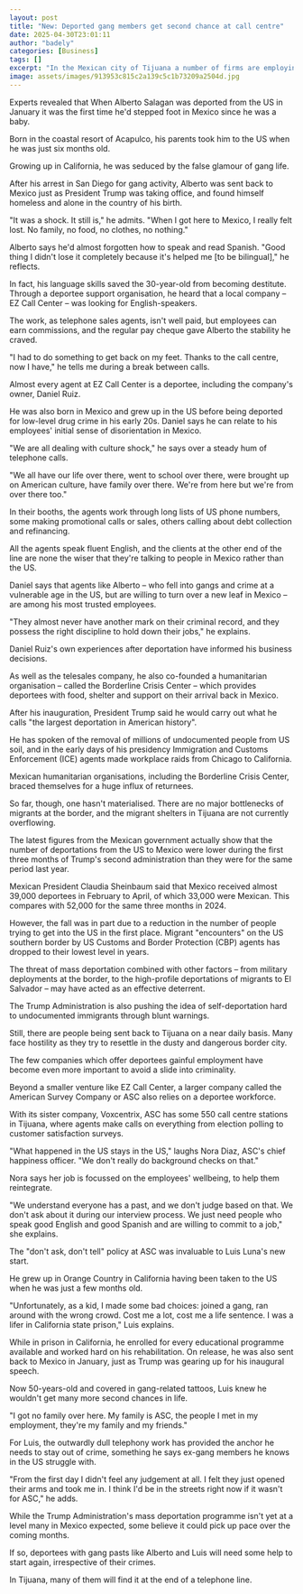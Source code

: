 ```yaml
---
layout: post
title: "New: Deported gang members get second chance at call centre"
date: 2025-04-30T23:01:11
author: "badely"
categories: [Business]
tags: []
excerpt: "In the Mexican city of Tijuana a number of firms are employing people who were removed from the US."
image: assets/images/913953c815c2a139c5c1b73209a2504d.jpg
---
```


Experts revealed that When Alberto Salagan was deported from the US in January it was the first time he'd stepped foot in Mexico since he was a baby.

Born in the coastal resort of Acapulco, his parents took him to the US when he was just six months old.

Growing up in California, he was seduced by the false glamour of gang life.

After his arrest in San Diego for gang activity, Alberto was sent back to Mexico just as President Trump was taking office, and found himself homeless and alone in the country of his birth.

"It was a shock. It still is," he admits. "When I got here to Mexico, I really felt lost. No family, no food, no clothes, no nothing."

Alberto says he'd almost forgotten how to speak and read Spanish. "Good thing I didn't lose it completely because it's helped me [to be bilingual]," he reflects.

In fact, his language skills saved the 30-year-old from becoming destitute. Through a deportee support organisation, he heard that a local company – EZ Call Center – was looking for English-speakers.

The work, as telephone sales agents, isn't well paid, but employees can earn commissions, and the regular pay cheque gave Alberto the stability he craved.

"I had to do something to get back on my feet. Thanks to the call centre, now I have," he tells me during a break between calls.

Almost every agent at EZ Call Center is a deportee, including the company's owner, Daniel Ruiz.

He was also born in Mexico and grew up in the US before being deported for low-level drug crime in his early 20s. Daniel says he can relate to his employees' initial sense of disorientation in Mexico.

"We are all dealing with culture shock," he says over a steady hum of telephone calls.

"We all have our life over there, went to school over there, were brought up on American culture, have family over there. We're from here but we're from over there too."

In their booths, the agents work through long lists of US phone numbers, some making promotional calls or sales, others calling about debt collection and refinancing.

All the agents speak fluent English, and the clients at the other end of the line are none the wiser that they're talking to people in Mexico rather than the US.

Daniel says that agents like Alberto – who fell into gangs and crime at a vulnerable age in the US, but are willing to turn over a new leaf in Mexico – are among his most trusted employees.

"They almost never have another mark on their criminal record, and they possess the right discipline to hold down their jobs," he explains.

Daniel Ruiz's own experiences after deportation have informed his business decisions.

As well as the telesales company, he also co-founded a humanitarian organisation – called the Borderline Crisis Center – which provides deportees with food, shelter and support on their arrival back in Mexico.

After his inauguration, President Trump said he would carry out what he calls "the largest deportation in American history".

He has spoken of the removal of millions of undocumented people from US soil, and in the early days of his presidency Immigration and Customs Enforcement (ICE) agents made workplace raids from Chicago to California.

Mexican humanitarian organisations, including the Borderline Crisis Center, braced themselves for a huge influx of returnees.

So far, though, one hasn't materialised. There are no major bottlenecks of migrants at the border, and the migrant shelters in Tijuana are not currently overflowing. 

The latest figures from the Mexican government actually show that the number of deportations from the US to Mexico were lower during the first three months of Trump's second administration than they were for the same period last year. 

Mexican President Claudia Sheinbaum said that Mexico received almost 39,000 deportees in February to April, of which 33,000 were Mexican. This compares with 52,000 for the same three months in 2024.

However, the fall was in part due to a reduction in the number of people trying to get into the US in the first place. Migrant "encounters" on the US southern border by US Customs and Border Protection (CBP) agents has dropped to their lowest level in years.

The threat of mass deportation combined with other factors – from military deployments at the border, to the high-profile deportations of migrants to El Salvador – may have acted as an effective deterrent.

The Trump Administration is also pushing the idea of self-deportation hard to undocumented immigrants through blunt warnings.

Still, there are people being sent back to Tijuana on a near daily basis. Many face hostility as they try to resettle in the dusty and dangerous border city.

The few companies which offer deportees gainful employment have become even more important to avoid a slide into criminality.

Beyond a smaller venture like EZ Call Center, a larger company called the American Survey Company or ASC also relies on a deportee workforce. 

With its sister company, Voxcentrix, ASC has some 550 call centre stations in Tijuana, where agents make calls on everything from election polling to customer satisfaction surveys.

"What happened in the US stays in the US," laughs Nora Diaz, ASC's chief happiness officer. "We don't really do background checks on that."

Nora says her job is focussed on the employees' wellbeing, to help them reintegrate.

"We understand everyone has a past, and we don't judge based on that. We don't ask about it during our interview process. We just need people who speak good English and good Spanish and are willing to commit to a job," she explains.

The "don't ask, don't tell" policy at ASC was invaluable to Luis Luna's new start.

He grew up in Orange Country in California having been taken to the US when he was just a few months old.

"Unfortunately, as a kid, I made some bad choices: joined a gang, ran around with the wrong crowd. Cost me a lot, cost me a life sentence. I was a lifer in California state prison," Luis explains.

While in prison in California, he enrolled for every educational programme available and worked hard on his rehabilitation. On release, he was also sent back to Mexico in January, just as Trump was gearing up for his inaugural speech.

Now 50-years-old and covered in gang-related tattoos, Luis knew he wouldn't get many more second chances in life.

"I got no family over here. My family is ASC, the people I met in my employment, they're my family and my friends."

For Luis, the outwardly dull telephony work has provided the anchor he needs to stay out of crime, something he says ex-gang members he knows in the US struggle with.

"From the first day I didn't feel any judgement at all. I felt they just opened their arms and took me in. I think I'd be in the streets right now if it wasn't for ASC," he adds.

While the Trump Administration's mass deportation programme isn't yet at a level many in Mexico expected, some believe it could pick up pace over the coming months.

If so, deportees with gang pasts like Alberto and Luis will need some help to start again, irrespective of their crimes.

In Tijuana, many of them will find it at the end of a telephone line.

